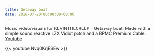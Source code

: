 ```yaml
---
title: Getaway boat
date: 2018-07-20T00:00:00+08:00
---
```


Music video/visuals for KEVINTHECREEP - Getaway boat. Made with a simple sound reactive LZX Vidiot patch and a BPMC Premium Cable.
[Youtube](https://www.youtube.com/watch?v=Nvq0KrjESEw)

{{< youtube Nvq0KrjESEw >}}